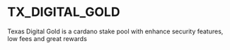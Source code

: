 # TX_DIGITAL_GOLD
Texas Digital Gold is a cardano stake pool with enhance security features, low fees and great rewards
